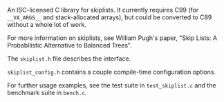 An ISC-licensed C library for skiplists. It currently requires C99 (for
`__VA_ARGS__` and stack-allocated arrays), but could be converted to
C89 without a whole lot of work.

For more information on skiplists, see William Pugh's paper,
"Skip Lists: A Probabilistic Alternative to Balanced Trees".

The `skiplist.h` file describes the interface.

`skiplist_config.h` contains a couple compile-time configuration options.

For further usage examples, see the test suite in `test_skiplist.c` and
the benchmark suite in `bench.c`.
